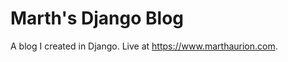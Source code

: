 Marth's Django Blog
===================

A blog I created in Django. Live at https://www.marthaurion.com.
